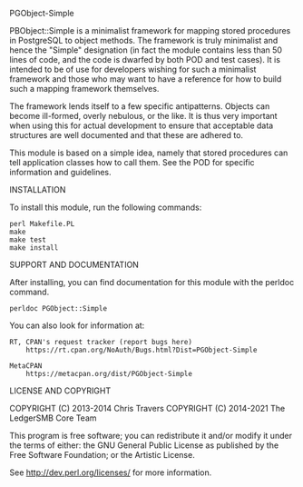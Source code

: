 PGObject-Simple

PBObject::Simple is a minimalist framework for mapping stored procedures in
PostgreSQL to object methods.  The framework is truly minimalist and hence the
"Simple" designation (in fact the module contains less than 50 lines of code,
and the code is dwarfed by both POD and test cases).
It is intended to be of use for developers wishing for such a minimalist
framework and those who may want to have a reference for how to build such a 
mapping framework themselves.

The framework lends itself to a few specific antipatterns.  Objects can become
ill-formed, overly nebulous, or the like.  It is thus very important when using
this for actual development to ensure that acceptable data structures are well
documented and that these are adhered to.

This module is based on a simple idea, namely that stored procedures can tell
application classes how to call them.  See the POD for specific information and
guidelines.

INSTALLATION

To install this module, run the following commands:

    perl Makefile.PL
    make
    make test
    make install

SUPPORT AND DOCUMENTATION

After installing, you can find documentation for this module with the
perldoc command.

    perldoc PGObject::Simple

You can also look for information at:

    RT, CPAN's request tracker (report bugs here)
        https://rt.cpan.org/NoAuth/Bugs.html?Dist=PGObject-Simple

    MetaCPAN
        https://metacpan.org/dist/PGObject-Simple


LICENSE AND COPYRIGHT


  COPYRIGHT (C) 2013-2014 Chris Travers
  COPYRIGHT (C) 2014-2021 The LedgerSMB Core Team

This program is free software; you can redistribute it and/or modify it
under the terms of either: the GNU General Public License as published
by the Free Software Foundation; or the Artistic License.

See http://dev.perl.org/licenses/ for more information.

